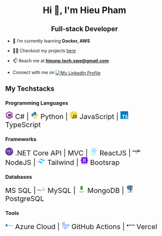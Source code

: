 <h1 align="center">Hi 👋, I'm Hieu Pham</h1>
<h2 align="center">Full-stack Developer</h2>

- 🌱 I’m currently learning **Docker, AWS**

- 👨‍💻 Checkout my projects [here](https://github.com/Toidicodedao69?tab=repositories)

- 📫 Reach me at **hieunp.tech.swe@gmail.com**

- Connect with me on <a href="https://www.linkedin.com/in/nghia-hieu-pham/" target="blank"><img align="center"
    src="https://raw.githubusercontent.com/rahuldkjain/github-profile-readme-generator/master/src/images/icons/Social/linked-in-alt.svg"
    alt="My LinkedIn Profile" height="30" width="30" />
</a>

<h2 align="left">My Techstacks</h2>
<h3 align="left">Programming Languages</h3>

<div style="display: inline-block; font-size: 22px;">
    <img src="https://raw.githubusercontent.com/devicons/devicon/master/icons/csharp/csharp-original.svg" alt="csharp" width="25" height="25"> C# |
    <img src="https://raw.githubusercontent.com/devicons/devicon/master/icons/python/python-original.svg" alt="python" width="25" height="25" style="border-radius: 50%;"> Python |
    <img src="https://raw.githubusercontent.com/devicons/devicon/master/icons/javascript/javascript-original.svg" alt="javascript" width="25" height="25" style="border-radius: 50%;"> JavaScript |
    <img src="https://github.com/devicons/devicon/blob/master/icons/typescript/typescript-original.svg" alt="typescript" width="25" height="25"> TypeScript 
</div>
   
<h3 align="left">Frameworks</h3>

<div style="display: inline-block; font-size: 22px;">
    <img src="https://github.com/devicons/devicon/blob/master/icons/dotnetcore/dotnetcore-original.svg" alt="dotnetcore" width="25" height="25"> .NET Core API | MVC | 
    <img src="https://raw.githubusercontent.com/devicons/devicon/master/icons/react/react-original-wordmark.svg"
            alt="react" width="25" height="25" style="border-radius: 50%;"> ReactJS |
    <img src="https://github.com/devicons/devicon/blob/master/icons/nodejs/nodejs-original-wordmark.svg"
            alt="nodejs" width="25" height="25" style="border-radius: 50%;"> NodeJS |
    <img src="https://github.com/devicons/devicon/blob/master/icons/tailwindcss/tailwindcss-original.svg"
            alt="tailwindcss" width="25" height="25" style="border-radius: 50%;"> Tailwind |
    <img src="https://github.com/devicons/devicon/blob/master/icons/bootstrap/bootstrap-original-wordmark.svg"
            alt="bootstrap" width="25" height="25"> Bootsrap 
</div>

<h3 align="left">Databases</h3>
<div style="display: inline-block; font-size: 22px;">
    MS SQL | 
    <img src="https://raw.githubusercontent.com/devicons/devicon/master/icons/mysql/mysql-original-wordmark.svg"
            alt="mysql" width="25" height="25"> MySQL |
    <img src="https://raw.githubusercontent.com/devicons/devicon/master/icons/mongodb/mongodb-original-wordmark.svg"
            alt="mongodb" width="25" height="25" style="border-radius: 50%;"> MongoDB |
    <img src="https://raw.githubusercontent.com/devicons/devicon/master/icons/postgresql/postgresql-original-wordmark.svg"
            alt="postgresql" width="25" height="25" style="border-radius: 50%;"> PostgreSQL
</div>

<h3 align="left">Tools</h3>
<p align="left">
<div style="display: inline-block; font-size: 22px;">
    <img src="https://github.com/devicons/devicon/blob/master/icons/azure/azure-original-wordmark.svg"
            alt="azure" width="25" height="25"> Azure Cloud |
    <img src="https://github.com/devicons/devicon/blob/master/icons/githubactions/githubactions-original.svg"
            alt="githubactions" width="25" height="25" style="border-radius: 50%;"> GitHub Actions |
    <img src="https://github.com/devicons/devicon/blob/master/icons/vercel/vercel-original-wordmark.svg"
            alt="vercel" width="25" height="25" style="border-radius: 50%;"> Vercel
</div>

